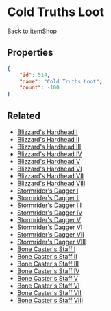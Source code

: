 # Cold Truths Loot

<no description available>

[Back to itemShop](../item-shops.md)

## Properties

```json
{
    "id": 514,
    "name": "Cold Truths Loot",
    "count": -100
}
```

## Related

- [Blizzard's Hardhead I](../items/16317-blizzard-s-hardhead-i.md)
- [Blizzard's Hardhead II](../items/16318-blizzard-s-hardhead-ii.md)
- [Blizzard's Hardhead III](../items/16319-blizzard-s-hardhead-iii.md)
- [Blizzard's Hardhead IV](../items/16320-blizzard-s-hardhead-iv.md)
- [Blizzard's Hardhead V](../items/16321-blizzard-s-hardhead-v.md)
- [Blizzard's Hardhead VI](../items/16322-blizzard-s-hardhead-vi.md)
- [Blizzard's Hardhead VII](../items/16323-blizzard-s-hardhead-vii.md)
- [Blizzard's Hardhead VIII](../items/16324-blizzard-s-hardhead-viii.md)
- [Stormrider's Dagger I](../items/16325-stormrider-s-dagger-i.md)
- [Stormrider's Dagger II](../items/16326-stormrider-s-dagger-ii.md)
- [Stormrider's Dagger III](../items/16327-stormrider-s-dagger-iii.md)
- [Stormrider's Dagger IV](../items/16328-stormrider-s-dagger-iv.md)
- [Stormrider's Dagger V](../items/16329-stormrider-s-dagger-v.md)
- [Stormrider's Dagger VI](../items/16330-stormrider-s-dagger-vi.md)
- [Stormrider's Dagger VII](../items/16331-stormrider-s-dagger-vii.md)
- [Stormrider's Dagger VIII](../items/16332-stormrider-s-dagger-viii.md)
- [Bone Caster's Staff I](../items/16333-bone-caster-s-staff-i.md)
- [Bone Caster's Staff II](../items/16334-bone-caster-s-staff-ii.md)
- [Bone Caster's Staff III](../items/16335-bone-caster-s-staff-iii.md)
- [Bone Caster's Staff IV](../items/16336-bone-caster-s-staff-iv.md)
- [Bone Caster's Staff V](../items/16337-bone-caster-s-staff-v.md)
- [Bone Caster's Staff VI](../items/16338-bone-caster-s-staff-vi.md)
- [Bone Caster's Staff VII](../items/16339-bone-caster-s-staff-vii.md)
- [Bone Caster's Staff VIII](../items/16340-bone-caster-s-staff-viii.md)

